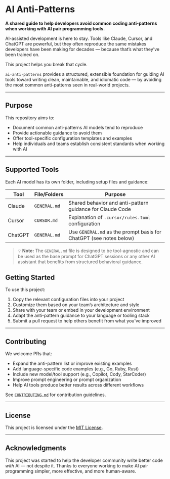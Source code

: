 # AI Anti-Patterns

**A shared guide to help developers avoid common coding anti-patterns when working with AI pair programming tools.**

AI-assisted development is here to stay. Tools like Claude, Cursor, and ChatGPT are powerful, but they often reproduce the same mistakes developers have been making for decades — because that’s what they’ve been trained on.

This project helps you break that cycle.

`ai-anti-patterns` provides a structured, extensible foundation for guiding AI tools toward writing clean, maintainable, and idiomatic code — by avoiding the most common anti-patterns seen in real-world projects.

---

## Purpose

This repository aims to:

- Document common anti-patterns AI models tend to reproduce
- Provide actionable guidance to avoid them
- Offer tool-specific configuration templates and examples
- Help individuals and teams establish consistent standards when working with AI

---

## Supported Tools

Each AI model has its own folder, including setup files and guidance:

| Tool      | File/Folders | Purpose                                                                 |
|-----------|--------------|-------------------------------------------------------------------------|
| Claude    | `GENERAL.md` | Shared behavior and anti-pattern guidance for Claude Code              |
| Cursor    | `CURSOR.md`  | Explanation of `.cursor/rules.toml` configuration                      |
| ChatGPT   | `GENERAL.md` | Use `GENERAL.md` as the prompt basis for ChatGPT (see notes below)      |

> 💡 **Note:** The `GENERAL.md` file is designed to be tool-agnostic and can be used as the base prompt for ChatGPT sessions or any other AI assistant that benefits from structured behavioral guidance.

## Getting Started

To use this project:

1. Copy the relevant configuration files into your project
2. Customize them based on your team’s architecture and style
3. Share with your team or embed in your development environment
4. Adapt the anti-pattern guidance to your language or tooling stack
5. Submit a pull request to help others benefit from what you’ve improved

---

## Contributing

We welcome PRs that:

- Expand the anti-pattern list or improve existing examples
- Add language-specific code examples (e.g., Go, Ruby, Rust)
- Include new model/tool support (e.g., Copilot, Cody, StarCoder)
- Improve prompt engineering or prompt organization
- Help AI tools produce better results across different workflows

See [`CONTRIBUTING.md`](CONTRIBUTING.md) for contribution guidelines.

---

## License

This project is licensed under the [MIT License](LICENSE).

---

## Acknowledgments

This project was started to help the developer community write better code *with* AI — not despite it. Thanks to everyone working to make AI pair programming simpler, more effective, and more human-aware.
